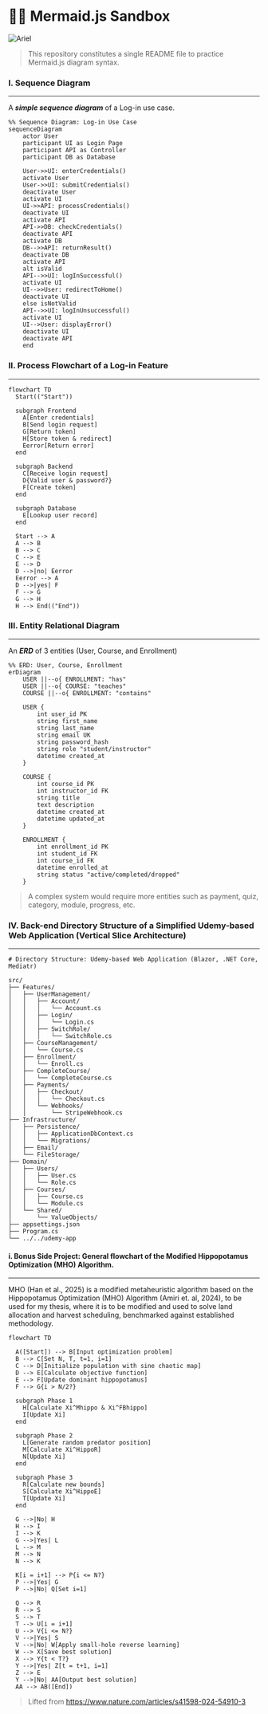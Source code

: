 # 🧜‍♀️ Mermaid.js Sandbox
![Ariel](https://images.genius.com/b246eacb8eb8a9a01a0ed79ed9273040.690x388x41.gif)

> This repository constitutes a single README file to practice Mermaid.js diagram syntax.


### I. Sequence Diagram
---
A ***simple sequence diagram*** of a Log-in use case.
```mermaid
%% Sequence Diagram: Log-in Use Case
sequenceDiagram
    actor User
    participant UI as Login Page
    participant API as Controller
    participant DB as Database
    
    User->>UI: enterCredentials()
    activate User
    User->>UI: submitCredentials()
    deactivate User
    activate UI
    UI->>API: processCredentials()
    deactivate UI
    activate API
    API->>DB: checkCredentials()
    deactivate API
    activate DB
    DB-->>API: returnResult()
    deactivate DB
    activate API
    alt isValid
    API-->>UI: logInSuccessful() 
    activate UI
    UI-->>User: redirectToHome()
    deactivate UI
    else isNotValid
    API-->>UI: logInUnsuccessful()
    activate UI
    UI-->User: displayError()
    deactivate UI
    deactivate API
    end
```

### II. Process Flowchart of a Log-in Feature
---
``` mermaid
flowchart TD
  Start(("Start"))
  
  subgraph Frontend
    A[Enter credentials]
    B[Send login request]
    G[Return token]
    H[Store token & redirect]
    Eerror[Return error]
  end
  
  subgraph Backend
    C[Receive login request]
    D{Valid user & password?}
    F[Create token]
  end
  
  subgraph Database
    E[Lookup user record]
  end
  
  Start --> A
  A --> B
  B --> C
  C --> E
  E --> D
  D -->|no| Eerror
  Eerror --> A
  D -->|yes| F
  F --> G
  G --> H
  H --> End(("End"))
```

### III. Entity Relational Diagram
---
An ***ERD*** of 3 entities (User, Course, and Enrollment)
```mermaid
%% ERD: User, Course, Enrollment
erDiagram
    USER ||--o{ ENROLLMENT: "has"
    USER ||--o{ COURSE: "teaches"
    COURSE ||--o{ ENROLLMENT: "contains"

    USER {
        int user_id PK
        string first_name
        string last_name
        string email UK
        string password_hash
        string role "student/instructor"
        datetime created_at
    }
    
    COURSE {
        int course_id PK
        int instructor_id FK
        string title
        text description
        datetime created_at
        datetime updated_at
    }
    
    ENROLLMENT {
        int enrollment_id PK
        int student_id FK
        int course_id FK
        datetime enrolled_at
        string status "active/completed/dropped"
    }
```

> A complex system would require more entities such as payment, quiz, category, module, progress, etc.

### IV. Back-end Directory Structure of a Simplified Udemy-based Web Application (Vertical Slice Architecture)
---
```text
# Directory Structure: Udemy-based Web Application (Blazor, .NET Core, Mediatr)

src/
├── Features/                      
│   ├── UserManagement/
│   │   ├── Account/              
│   │   │   └── Account.cs
│   │   ├── Login/
│   │   │   └── Login.cs
│   │   ├── SwitchRole/
│   │   │   └── SwitchRole.cs
│   ├── CourseManagement/
│   │   └── Course.cs
│   ├── Enrollment/
│   │   └── Enroll.cs
│   ├── CompleteCourse/
│   │   └── CompleteCourse.cs
│   ├── Payments/
│   │   ├── Checkout/
│   │   │   └── Checkout.cs
│   │   └── Webhooks/
│   │       └── StripeWebhook.cs
├── Infrastructure/                
│   ├── Persistence/
│   │   ├── ApplicationDbContext.cs
│   │   └── Migrations/
│   ├── Email/
│   └── FileStorage/
├── Domain/                        
│   ├── Users/
│   │   ├── User.cs
│   │   └── Role.cs
│   ├── Courses/
│   │   ├── Course.cs
│   │   └── Module.cs
│   └── Shared/
│       └── ValueObjects/
├── appsettings.json
├── Program.cs
└── ../../udemy-app                 
```



#### i. Bonus Side Project: General flowchart of the Modified Hippopotamus Optimization (MHO) Algorithm.
---
MHO (Han et al., 2025) is a modified metaheuristic algorithm based on the  Hippopotamus Optimization (MHO) Algorithm (Amiri et. al, 2024), to be used for my thesis, where it is to be modified and used to solve land allocation and harvest scheduling, benchmarked against established methodology.

```mermaid
flowchart TD

  A([Start]) --> B[Input optimization problem]
  B --> C[Set N, T, t=1, i=1]
  C --> D[Initialize population with sine chaotic map]
  D --> E[Calculate objective function]
  E --> F[Update dominant hippopotamus]
  F --> G{i > N/2?}

  subgraph Phase 1
    H[Calculate Xi^Mhippo & Xi^FBhippo]
    I[Update Xi]
  end

  subgraph Phase 2
    L[Generate random predator position]
    M[Calculate Xi^HippoR]
    N[Update Xi]
  end

  subgraph Phase 3
    R[Calculate new bounds]
    S[Calculate Xi^HippoE]
    T[Update Xi]
  end

  G -->|No| H
  H --> I
  I --> K
  G -->|Yes| L
  L --> M
  M --> N
  N --> K

  K[i = i+1] --> P{i <= N?}
  P -->|Yes| G
  P -->|No| Q[Set i=1]

  Q --> R
  R --> S
  S --> T
  T --> U[i = i+1]
  U --> V{i <= N?}
  V -->|Yes| S
  V -->|No| W[Apply small-hole reverse learning]
  W --> X[Save best solution]
  X --> Y{t < T?}
  Y -->|Yes| Z[t = t+1, i=1]
  Z --> E
  Y -->|No| AA[Output best solution]
  AA --> AB([End])
```
> Lifted from https://www.nature.com/articles/s41598-024-54910-3
